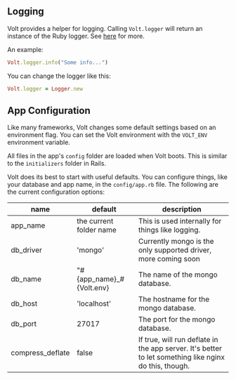 ## Logging

Volt provides a helper for logging.  Calling ```Volt.logger``` will return an instance of the Ruby logger.  See [here](http://www.ruby-doc.org/stdlib-2.1.3/libdoc/logger/rdoc/Logger.html) for more.

An example:

```ruby
Volt.logger.info("Some info...")
```

You can change the logger like this:

```ruby
Volt.logger = Logger.new
```

## App Configuration

Like many frameworks, Volt changes some default settings based on an environment flag.  You can set the Volt environment with the ```VOLT_ENV``` environment variable.

All files in the app's ```config``` folder are loaded when Volt boots.  This is similar to the ```initializers``` folder in Rails.

Volt does its best to start with useful defaults.  You can configure things, like your database and app name, in the ```config/app.rb``` file.  The following are the current configuration options:

| name      | default                   | description                                                   |
|-----------|---------------------------|---------------------------------------------------------------|
| app_name  | the current folder name   | This is used internally for things like logging.              |
| db_driver | 'mongo'                   | Currently mongo is the only supported driver, more coming soon|
| db_name   | "#{app_name}_#{Volt.env}  | The name of the mongo database.                               |
| db_host   | 'localhost'               | The hostname for the mongo database.                          |
| db_port   | 27017                     | The port for the mongo database.                              |
| compress_deflate | false              | If true, will run deflate in the app server. It's better to let something like nginx do this, though. |
